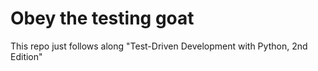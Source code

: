 # Obey the testing goat

This repo just follows along "Test-Driven Development with Python, 2nd Edition"

